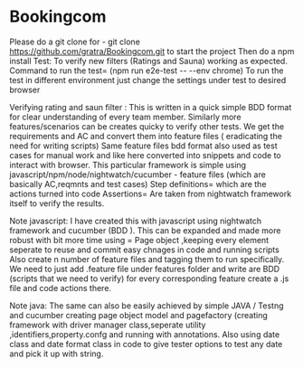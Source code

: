 # Bookingcom
Please do a git clone  for - git clone https://github.com/gratra/Bookingcom.git  to start the project
Then do a npm install
Test: To verify new filters (Ratings and Sauna) working as expected.
Command to run the test=      (npm run e2e-test -- --env chrome) 
To run the test in different environment just change the settings under test to desired browser

Verifying rating and saun filter : This is written in a quick simple BDD format for clear understanding of every team member.
Similarly more features/scenarios can be creates quicky to verify other tests.
We get the requirements and AC and convert them into feature files ( eradicating the need for writing scripts)
Same feature files bdd format also used as test cases for manual work and like here converted into snippets and code
to interact with browser.
This particular framework is simple using javascript/npm/node/nightwatch/cucumber - feature files (which are basically AC,reqmnts and test cases)
Step definitions= which are the actions turned into code
Assertions= Are taken from nightwatch framework itself to verify the results.


Note javascript: I have created this with javascript using nightwatch framework and cucumber (BDD ).
This can be expanded and made more robust with bit more time using =
Page object ,keeping every element seperate to reuse and commit easy chnages in code and running scripts
Also create n  number of feature files and tagging them to run specifically.
We need to just add .feature file under features folder and write are BDD (scripts that we need to verify)
for every corresponding feature create a .js file and code actions there.


Note java: The same can also be  easily achieved by simple JAVA / Testng and cucumber
creating page object model and pagefactory (creating framework with driver manager class,seperate utility ,identifiers,property.confg and running with annotations.
Also using date class and date format class in code to give tester options to test any date and pick it up with string.



